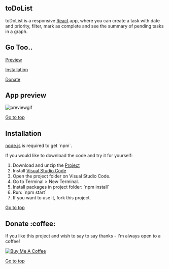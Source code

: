   <section id="top">
  <h1>toDoList</h1>
<p>toDoList is a responsive <a href="http://facebook.github.io/react/index.html">React</a> app, where you can create a task with date and priority, filter, mark as complete and see the summary of pending tasks in a graph.</p>
  </section>

  <h2>Go Too..</h2>

  <p><a href="#preview">Preview</a></p>
  <p><a href="#installation">Installation</a></p>
  <p><a href="#donate">Donate</a></p>

  <section id="preview">
    <h2>App preview</h2>
    <img src="https://user-images.githubusercontent.com/109655925/191788990-05de609b-f2cd-4b3c-a29b-565ae424bcff.gif" alt="previewgif">
    <p><a href="#top">Go to top</a></p>
  </section>

  <section id="installation">
    <h2>Installation</h2>
    <p><a href="http://nodejs.org/download/">node.js</a> is required to get `npm`.</p>
    <p>If you would like to download the code and try it for yourself:</p>
    <ol>
      <li>Download and unzip the <a href="https://github.com/Rasnath/toDoList">Project</a></li>
      <li>Install <a href="https://code.visualstudio.com/">Visual Studio Code</a></li>
      <li>Open the project folder on Visual Studio Code.</li>
      <li>Go to Terminal > New Terminal.</li>
      <li>Install packages in project folder: `npm install`</li>
      <li>Run: `npm start`</li>
      <li>If you want to use it, fork this project.</li>
    </ol>
    <p><a href="#top">Go to top</a></p>
  </section>

  <section id="donate">
    <h2>Donate :coffee:</h2>
    <p>If you like this project and wish to say to say thanks - I'm always open to a coffee!</p>
    <a href="https://www.buymeacoffee.com/rasnath" target="_blank"><img src="https://www.buymeacoffee.com/assets/img/custom_images/black_img.png" alt="Buy Me A Coffee" style="height: auto !important;width: auto !important;"></a>
    <p><a href="#top">Go to top</a></p>
  </section>

